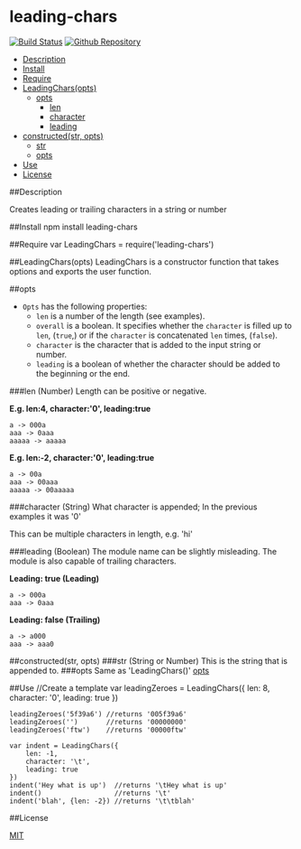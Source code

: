 leading-chars
=============

[![Build Status](https://travis-ci.org/ArtskydJ/leading-chars.svg?branch=master)](https://travis-ci.org/ArtskydJ/leading-chars)
[![Github Repository](http://img.shields.io/badge/Repository-Github-brightgreen.svg)](https://github.com/ArtskydJ/leading-chars)

- [Description](#description)
- [Install](#install)
- [Require](#require)
- [LeadingChars(opts)](#leadingcharsopts)
	- [opts](#opts)
		- [len](#len-number)
		- [character](#character-string)
		- [leading](#description)
- [constructed(str, opts)](#description)
	- [str](#str-string-or-number)
	- [opts](#opts-1)
- [Use](#use)
- [License](#license)

##Description

Creates leading or trailing characters in a string or number

##Install
	npm install leading-chars
	
##Require
	var LeadingChars = require('leading-chars')

##LeadingChars(opts)
LeadingChars is a constructor function that takes options and exports the user function.

##opts

- `Opts` has the following properties:
	- `len` is a number of the length (see examples).
	- `overall` is a boolean. It specifies whether the `character` is filled up to `len`, (`true`,) or if the `character` is concatenated `len` times, (`false`).
	- `character` is the character that is added to the input string or number.
	- `leading` is a boolean of whether the character should be added to the beginning or the end.

###len (Number)
Length can be positive or negative.

**E.g. len:4, character:'0', leading:true**

	a -> 000a  
	aaa -> 0aaa  
	aaaaa -> aaaaa  

**E.g. len:-2, character:'0', leading:true**

	a -> 00a  
	aaa -> 00aaa  
	aaaaa -> 00aaaaa

###character (String)
What character is appended; In the previous examples it was '0'

This can be multiple characters in length, e.g. 'hi'

###leading (Boolean)
The module name can be slightly misleading. The module is also capable of trailing characters.

**Leading: true (Leading)**

	a -> 000a  
	aaa -> 0aaa

**Leading: false (Trailing)**

	a -> a000  
	aaa -> aaa0 

##constructed(str, opts)
###str (String or Number)
This is the string that is appended to.
###opts
Same as 'LeadingChars()' [opts](#opts)

##Use
	//Create a template
	var leadingZeroes = LeadingChars({
		len: 8,
		character: '0',
		leading: true
	})

	leadingZeroes('5f39a6') //returns '005f39a6'
	leadingZeroes('')       //returns '00000000'
	leadingZeroes('ftw')    //returns '00000ftw'

	var indent = LeadingChars({
		len: -1,
		character: '\t',
		leading: true
	})
	indent('Hey what is up')  //returns '\tHey what is up'
	indent()                  //returns '\t'
	indent('blah', {len: -2}) //returns '\t\tblah'

##License

[MIT](http://opensource.org/licenses/MIT)
